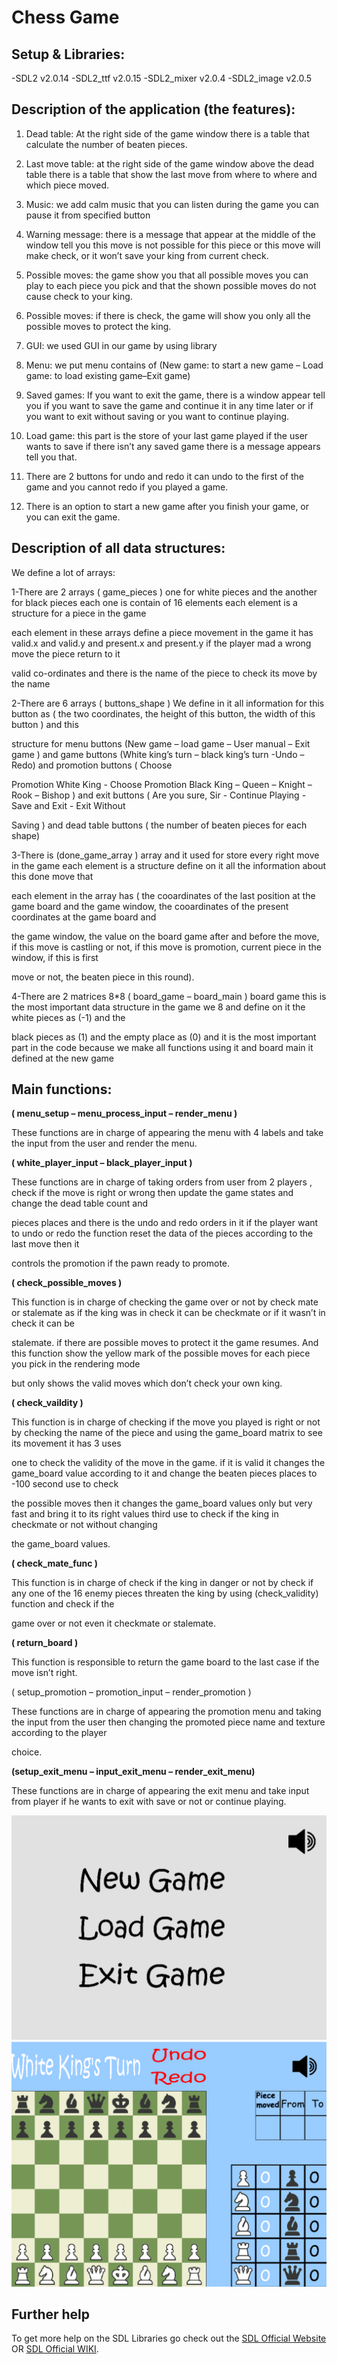 # Chess Game

## Setup & Libraries:
-SDL2 v2.0.14
-SDL2_ttf v2.0.15
-SDL2_mixer v2.0.4
-SDL2_image v2.0.5

## <h2>Description of the application (the features):

1.	Dead table: At the right side of the game window there is a table that calculate the number of beaten pieces.

2.	Last move table: at the right side of the game window above the dead table there is a table that show the last move from where to where and which piece moved.

3.	Music: we add calm music that you can listen during the game you can pause it from specified button 

4.	Warning message: there is a message that appear at the middle of the window tell you this move is not possible for this piece or this move will make check, or it won’t save your king from current check.

5.	Possible moves: the game show you that all possible moves you can play to each piece you pick and that the shown possible moves do not cause check to your king.

6.	Possible moves: if there is check, the game will show you only all the possible moves to protect the king.

7.	GUI: we used GUI in our game by using library <SDL>

8.	Menu: we put menu contains of (New game: to start a new game – Load game: to load existing game–Exit game)

9.	Saved games: If you want to exit the game, there is a window appear tell you if you want to save the game and continue it in any time later or if you want to exit without saving or you want to continue playing.

10.	Load game: this part is the store of your last game played if the user wants to save if there isn’t any saved game there is a message appears tell you that.

11.	There are 2 buttons for undo and redo it can undo to the first of the game and you cannot redo if you played a game.

12.	There is an option to start a new game after you finish your game, or you can exit the game.





## <h2>Description of all data structures:

We define a lot of arrays:

1-There are 2 arrays ( game_pieces ) one for white pieces and the another for black pieces each one is contain of 16 elements each element is a structure for a piece in the game 

each element in these arrays define a piece movement in the game it has valid.x and valid.y and present.x and present.y if the player mad a wrong move the piece return to it 

valid co-ordinates and there is the name of the piece to check its move by the name

2-There are 6 arrays ( buttons_shape ) We define in it all information for this button as ( the two coordinates,  the height of this button, the width of this button ) and this 

structure for menu buttons (New game – load game – User manual – Exit game ) and game buttons (White king’s turn – black king’s turn -Undo – Redo) and promotion buttons ( Choose 

Promotion White King - Choose Promotion Black King – Queen – Knight – Rook – Bishop ) and exit buttons ( Are you sure, Sir - Continue Playing - Save and Exit - Exit Without 

Saving ) and dead table buttons ( the number of beaten pieces for each shape)

3-There is (done_game_array ) array and it used for store every right move in the game each element is a structure define on it all the information about this done move that 

each element in the array has ( the cooardinates of the last position at the game board and the game window, the cooardinates of the present coordinates at the game board and 

the game window, the value on the board game after and before the move, if this move is castling or not, if this move is promotion, current piece in the window, if this is first 

move or not, the beaten piece in this round). 

4-There are 2 matrices 8*8 ( board_game – board_main ) board game this is the most important data structure in the game we 8 and define on it the white pieces as (-1) and the 

black pieces as (1) and the empty place as (0) and it is the most important part in the code because we make all functions using it and board main it defined at the new game






## <h2>Main functions: 

**( menu_setup – menu_process_input – render_menu )**

These functions are in charge of appearing the menu with 4 labels and take the input from the user and render the menu.

**( white_player_input – black_player_input )**

These functions are in charge of taking orders from user from 2 players , check if the move is right or wrong then update the game states and change the dead table count and 

pieces places and there is the undo and redo orders in it if the player want to undo or redo the function reset the data of the pieces according to the last move then it 


controls the promotion if the pawn ready to promote.

**( check_possible_moves )**

This function is in charge of checking the game over or not by check mate or stalemate as if the king was in check it can be checkmate or if it wasn’t in check it can be 

stalemate. if there are possible moves to protect it the game resumes. And this function show the yellow mark of the possible moves for each piece you pick in the rendering mode 

but only shows the valid moves which don’t check your own king.

**( check_vaildity )**

This function is in charge of checking if the move you played is right or not by checking the name of the piece and using the game_board matrix to see its movement it has 3 uses 

one to check the validity of the move in the game. if it is valid it changes the game_board value according to it and change the beaten pieces places to -100 second use to check 

the possible moves then it changes the game_board values only but very fast and bring it to its right values third use to check if the king in checkmate or not without changing 

the game_board values.

**( check_mate_func )**

This function is in charge of check if the king in danger or not by check if any one of the 16 enemy pieces threaten the king by using (check_validity) function and check if the 

game over or not even it checkmate or stalemate.

**( return_board )**

This function is responsible to return the game board to the last case if the move isn’t right.

( setup_promotion – promotion_input – render_promotion ) 

These functions are in charge of appearing the promotion menu and taking the input from the user then changing the promoted piece name and texture according to the player 

choice.

**(setup_exit_menu – input_exit_menu – render_exit_menu)**

These functions are in charge of appearing the exit menu and take input from player if he wants to exit with save or not or continue playing.

![Image of Yaktocat](https://github.com/MohamedMamdouh18/Chess-Game/blob/main/Resources/Capture1.PNG)
![Image of Yaktocat](https://github.com/MohamedMamdouh18/Chess-Game/blob/main/Resources/Capture2.PNG)

  
  
## Further help

To get more help on the SDL Libraries go check out the [SDL Official Website](https://www.libsdl.org/) OR [SDL Official WIKI](https://wiki.libsdl.org/).
